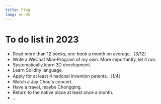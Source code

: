 ```yaml
---
title: Flag
lang: en-US
---
```

# To do list in 2023
+ Read more than 12 books, one book a month on average.（3/12）
+ Write a WeChat Mini-Program of my own. More importantly, let it run.
+ Systematically learn 3D development.
+ Learn Solidity language.
+ Apply for at least 4 national invention patents.（1/4）
+ Watch a Jay Chou's concert.
+ Have a travel, maybe Chongqing.
+ Return to the native place at least once a month.
+ ...
